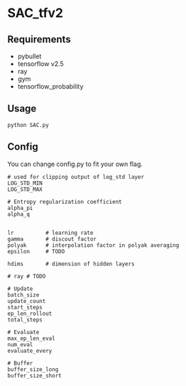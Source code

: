 # SAC_tfv2

## Requirements

- pybullet
- tensorflow v2.5
- ray
- gym
- tensorflow_probability

## Usage

```
python SAC.py
```

## Config
You can change config.py to fit your own flag.

```
# used for clipping output of log_std layer
LOG_STD_MIN
LOG_STD_MAX

# Entropy regularization coefficient
alpha_pi
alpha_q


lr          # learning rate
gamma       # discout factor 
polyak      # interpolation factor in polyak averaging
epsilon     # TODO

hdims       # dimension of hidden layers

# ray # TODO

# Update
batch_size
update_count
start_steps
ep_len_rollout
total_steps

# Evaluate
max_ep_len_eval
num_eval
evaluate_every

# Buffer
buffer_size_long
buffer_size_short
```
